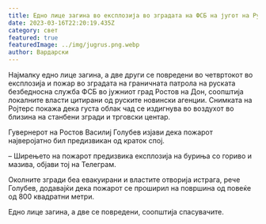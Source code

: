 ```yaml
---
title: Едно лице загина во експлозија во зградата на ФСБ на југот на Русија
date: 2023-03-16T22:20:19.435Z
category: свет
featured: true
featuredImage: ../img/jugrus.png.webp
author: Вардарски
---
```


Најмалку едно лице загина, а две други се повредени во четвртокот во експлозија и пожар во зградата на граничната патрола на руската безбедносна служба ФСБ во јужниот град Ростов на Дон, соопштија локалните власти цитирани од руските новински агенции.
Снимката на Ројтерс покажа дека густа облак чад се издигнува во воздухот во близина на станбени згради и трговски центар.

Гувернерот на Ростов Василиј Голубев изјави дека пожарот најверојатно бил предизвикан од краток спој.

– Ширењето на пожарот предизвика експлозија на буриња со гориво и мазива, објави тој на Телеграм.

Околните згради беа евакуирани и властите отворија истрага, рече Голубев, додавајќи дека пожарот се проширил на површина од повеќе од 800 квадратни метри.

Едно лице загина, а две се повредени, соопштија спасувачите.

